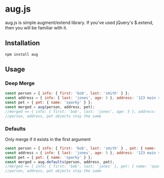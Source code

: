 # aug.js

aug.js is simple augment/extend library.  If you've used jQuery's $.extend, then you will be familiar with it.

## Installation

	npm install aug

## Usage

### Deep Merge

```javascript
const person = { info: { first: 'bob', last: 'smith' } };
const address = { info: { last: 'jones', age: 5 }, address: '123 main st' };
const pet = { pet: { name: 'sparky' } };
const merged = aug(person, address, pet);
//merged == { info: { first: 'bob', last: 'jones', age: 5 }, address: '123 main st ', pet: { name: 'sparky } };
//person, address, pet objects stay the same
```

### Defaults

Only merge if it exists in the first argument

```javascript
const person = { info: { first: 'bob', last: 'smith' } , pet: { name: '' } };
const address = { info: { last: 'jones', age: 5 }, address: '123 main st' };
const pet = { pet: { name: 'sparky' } };
const merged = aug.defaults(person, address, pet);
//merged == { info: { first: 'bob', last: 'jones' }, pet: { name: 'sparky' }}
//person, address, pet objects stay the same
```
